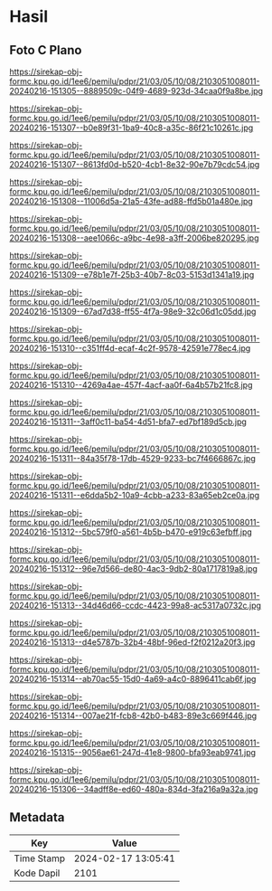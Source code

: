 # Hasil

## Foto C Plano

https://sirekap-obj-formc.kpu.go.id/1ee6/pemilu/pdpr/21/03/05/10/08/2103051008011-20240216-151305--8889509c-04f9-4689-923d-34caa0f9a8be.jpg

https://sirekap-obj-formc.kpu.go.id/1ee6/pemilu/pdpr/21/03/05/10/08/2103051008011-20240216-151307--b0e89f31-1ba9-40c8-a35c-86f21c10261c.jpg

https://sirekap-obj-formc.kpu.go.id/1ee6/pemilu/pdpr/21/03/05/10/08/2103051008011-20240216-151307--8613fd0d-b520-4cb1-8e32-90e7b79cdc54.jpg

https://sirekap-obj-formc.kpu.go.id/1ee6/pemilu/pdpr/21/03/05/10/08/2103051008011-20240216-151308--11006d5a-21a5-43fe-ad88-ffd5b01a480e.jpg

https://sirekap-obj-formc.kpu.go.id/1ee6/pemilu/pdpr/21/03/05/10/08/2103051008011-20240216-151308--aee1066c-a9bc-4e98-a3ff-2006be820295.jpg

https://sirekap-obj-formc.kpu.go.id/1ee6/pemilu/pdpr/21/03/05/10/08/2103051008011-20240216-151309--e78b1e7f-25b3-40b7-8c03-5153d1341a19.jpg

https://sirekap-obj-formc.kpu.go.id/1ee6/pemilu/pdpr/21/03/05/10/08/2103051008011-20240216-151309--67ad7d38-ff55-4f7a-98e9-32c06d1c05dd.jpg

https://sirekap-obj-formc.kpu.go.id/1ee6/pemilu/pdpr/21/03/05/10/08/2103051008011-20240216-151310--c351ff4d-ecaf-4c2f-9578-42591e778ec4.jpg

https://sirekap-obj-formc.kpu.go.id/1ee6/pemilu/pdpr/21/03/05/10/08/2103051008011-20240216-151310--4269a4ae-457f-4acf-aa0f-6a4b57b21fc8.jpg

https://sirekap-obj-formc.kpu.go.id/1ee6/pemilu/pdpr/21/03/05/10/08/2103051008011-20240216-151311--3aff0c11-ba54-4d51-bfa7-ed7bf189d5cb.jpg

https://sirekap-obj-formc.kpu.go.id/1ee6/pemilu/pdpr/21/03/05/10/08/2103051008011-20240216-151311--84a35f78-17db-4529-9233-bc7f4666867c.jpg

https://sirekap-obj-formc.kpu.go.id/1ee6/pemilu/pdpr/21/03/05/10/08/2103051008011-20240216-151311--e6dda5b2-10a9-4cbb-a233-83a65eb2ce0a.jpg

https://sirekap-obj-formc.kpu.go.id/1ee6/pemilu/pdpr/21/03/05/10/08/2103051008011-20240216-151312--5bc579f0-a561-4b5b-b470-e919c63efbff.jpg

https://sirekap-obj-formc.kpu.go.id/1ee6/pemilu/pdpr/21/03/05/10/08/2103051008011-20240216-151312--96e7d566-de80-4ac3-9db2-80a1717819a8.jpg

https://sirekap-obj-formc.kpu.go.id/1ee6/pemilu/pdpr/21/03/05/10/08/2103051008011-20240216-151313--34d46d66-ccdc-4423-99a8-ac5317a0732c.jpg

https://sirekap-obj-formc.kpu.go.id/1ee6/pemilu/pdpr/21/03/05/10/08/2103051008011-20240216-151313--d4e5787b-32b4-48bf-96ed-f2f0212a20f3.jpg

https://sirekap-obj-formc.kpu.go.id/1ee6/pemilu/pdpr/21/03/05/10/08/2103051008011-20240216-151314--ab70ac55-15d0-4a69-a4c0-8896411cab6f.jpg

https://sirekap-obj-formc.kpu.go.id/1ee6/pemilu/pdpr/21/03/05/10/08/2103051008011-20240216-151314--007ae21f-fcb8-42b0-b483-89e3c669f446.jpg

https://sirekap-obj-formc.kpu.go.id/1ee6/pemilu/pdpr/21/03/05/10/08/2103051008011-20240216-151315--9056ae61-247d-41e8-9800-bfa93eab9741.jpg

https://sirekap-obj-formc.kpu.go.id/1ee6/pemilu/pdpr/21/03/05/10/08/2103051008011-20240216-151306--34adff8e-ed60-480a-834d-3fa216a9a32a.jpg


## Metadata

| Key        | Value               |
| ---------- | ------------------- |
| Time Stamp | 2024-02-17 13:05:41 |
| Kode Dapil | 2101                |



